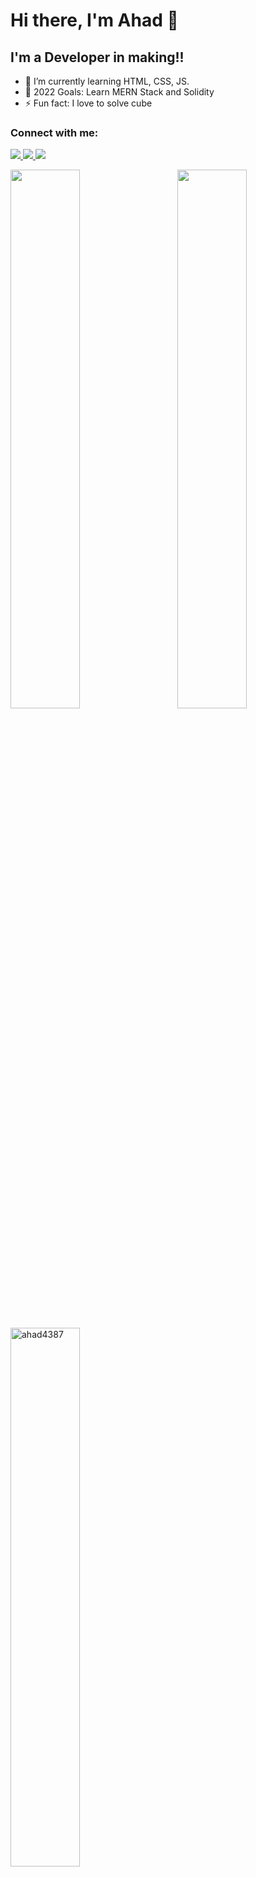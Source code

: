 # Hi there, I'm Ahad 👋 
## I'm a Developer in making!!

- 🌱 I’m currently learning HTML, CSS, JS.
- 🥅 2022 Goals: Learn MERN Stack and Solidity
- ⚡ Fun fact: I love to solve cube


### Connect with me:
<p align="left">
  <a href= "https://www.linkedin.com/in/ahad-web3-dev/">
        <img src="https://img.icons8.com/color/30/000000/linkedin-circled--v1.png"/>
  </a>
  <a href= "https://twitter.com/Maak84681067">
    <img src="https://img.icons8.com/color/30/000000/twitter--v1.png"/>
  </a>
  <a href="https://www.instagram.com/web3.developer/">
    <img src="https://img.icons8.com/fluency/30/000000/instagram-new.png"/>
  </a>
</p>

<img align="left" width="47%" src="https://github-readme-stats.vercel.app/api?username=ahad4387&show_icons=true&locale=en"></img>

<img align="right" width="47%" src="https://github-readme-stats.vercel.app/api/top-langs/?username=ahad4387&layout=compact"></img>

<p align="left">&nbsp;<img align="" src="https://github-readme-streak-stats.herokuapp.com/?user=ahad4387&" alt="ahad4387" style="width:47%;padding-top:20px;padding"/>
</p>
<a href="https://github.com/ahad4387">
